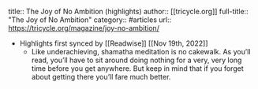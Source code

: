 title:: The Joy of No Ambition (highlights)
author:: [[tricycle.org]]
full-title:: "The Joy of No Ambition"
category:: #articles
url:: https://tricycle.org/magazine/joy-no-ambition/

- Highlights first synced by [[Readwise]] [[Nov 19th, 2022]]
	- Like underachieving, shamatha meditation is no cakewalk. As you’ll read, you’ll have to sit around doing nothing for a very, very long time before you get anywhere. But keep in mind that if you forget about getting there you’ll fare much better.